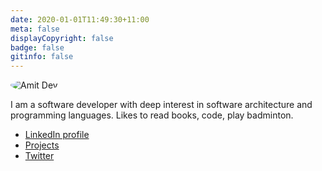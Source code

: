 ```yaml
---
date: 2020-01-01T11:49:30+11:00
meta: false
displayCopyright: false
badge: false
gitinfo: false
---
```


<img style="border-radius: 50%; max-width:25%; height:auto;" src="/images/avatar.png" alt="Amit Dev"/>
<p>I am a software developer with deep interest in software architecture and programming languages. Likes to read books, code, play badminton.</p>
<ul>
<li>
<a href="https://www.linkedin.com/in/amit-dev-3aa7b227/">LinkedIn profile</a>
</li>
<li>
<a href="https://github.com/amitdev">Projects</a>
</li>
<li>
<a href="https://twitter.com/amitdevr">Twitter</a>
</li>
</ul>
